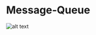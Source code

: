 # Message-Queue
![alt text](https://github.com/ManeStepanyan/Message-Queue/blob/main/drawio.png?raw=true)
